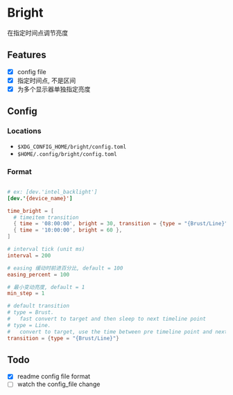 # Bright

在指定时间点调节亮度

## Features

- [x] config file
- [x] 指定时间点, 不是区间
- [x] 为多个显示器单独指定亮度

## Config

### Locations

- `$XDG_CONFIG_HOME/bright/config.toml`
- `$HOME/.config/bright/config.toml`

### Format

```toml

# ex: [dev.'intel_backlight']
[dev.'{device_name}']

time_bright = [
  # timeitem transition
  { time = '08:00:00', bright = 30, transition = {type = "{Brust/Line}"}, },
  { time = '10:00:00', bright = 60 },
]

# interval tick (unit ms)
interval = 200

# easing 缓动时前进百分比, default = 100
easing_percent = 100

# 最小变动亮度, default = 1
min_step = 1

# default transition
# type = Brust.
#   fast convert to target and then sleep to next timeline point
# type = Line.
#   convert to target, use the time between pre timeline point and next timeline point
transition = {type = "{Brust/Line}"}
```

## Todo

- [x] readme config file format
- [ ] watch the config_file change
